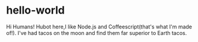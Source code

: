 # hello-world


Hi Humans!
Hubot here,I like Node.js and Coffeescript(that's what I'm made of!).
I've had tacos on the moon and find them far superior to Earth tacos.

